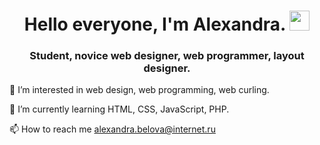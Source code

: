 <h1 align="center">Hello everyone, I'm Alexandra.
<img src="https://github.com/blackcater/blackcater/raw/main/images/Hi.gif" height="32"/></h1>
<h3 align="center">Student, novice web designer, web programmer, layout designer.</h3>

👀 I’m interested in web design, web programming, web curling.

🌱 I’m currently learning HTML, CSS, JavaScript, PHP.

📫 How to reach me alexandra.belova@internet.ru
